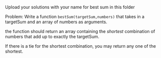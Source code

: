 Upload your solutions with your name for best sum in this folder

Problem:
Write a function `bestSum(targetSum,numbers)` that takes in a targetSum and an array of numbers as arguments.

the function should return an array containing the _shortest_ combination of numbers that add up to exactly the targetSum.

If there is a tie for the shortest combination, you may return any one of the shortest.
